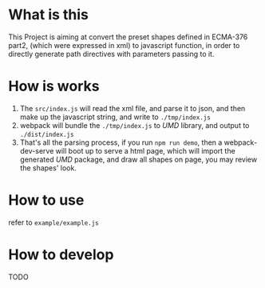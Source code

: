 # What is this
This Project is aiming at convert the preset shapes defined in ECMA-376 part2, (which were expressed in xml) to javascript function, in order to directly generate path directives with parameters passing to it.
# How is works
1. The `src/index.js` will read the xml file, and parse it to json, and then make up the javascript string, and write to `./tmp/index.js`
2. webpack will bundle the `./tmp/index.js` to *UMD* library, and output to `./dist/index.js`
3. That's all the parsing process, if you run `npm run demo`, then a webpack-dev-serve will boot up to serve a html page, which will import the generated *UMD* package, and draw all shapes on page, you may review the shapes' look.

# How to use
refer to `example/example.js`
# How to develop
TODO